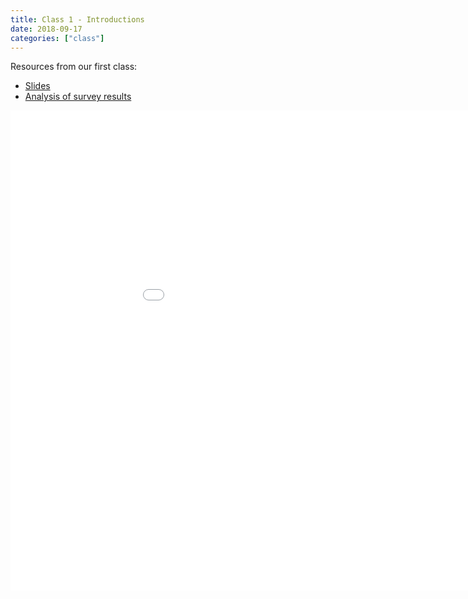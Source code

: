 ```yaml
---
title: Class 1 - Introductions
date: 2018-09-17
categories: ["class"]
---
```


Resources from our first class:

* [Slides](/slides/2018-09-10-Intro_to_Course.html)
* [Analysis of survey results](https://github.com/jbryer/CRJ504Fall2018/blob/master/R/StudentSurvey.R)

<!--more-->

<iframe src="/slides/2018-09-10-Intro_to_Course.html#1" width="1024px" height="768px"  frameborder="0" allowfullscreen>
</iframe>
